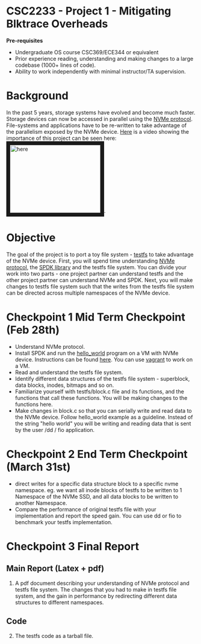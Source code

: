 # CSC2233 - Project 1 - Mitigating Blktrace Overheads

**Pre-requisites**

- Undergraduate OS course CSC369/ECE344 or equivalent
- Prior experience reading, understanding and making changes to a large codebase (1000+ lines of code).
- Ability to work independently with minimal instructor/TA supervision.

# Background

In the past 5 years, storage systems have evolved and become much faster. Storage devices can now be accessed in parallel using the [NVMe protocol](https://nvmexpress.org/). File-systems and applications have to be re-written to take advantage of the parallelism exposed by the NVMe device.
[Here](https://www.youtube.com/watch?v=qOpZbzupt9M) is a video showing the importance of this project can be seen here: <a href="http://www.youtube.com/watch?feature=player_embedded&v=https://www.youtube.com/watch?v=qOpZbzupt9M" target="_blank"><img src="http://img.youtube.com/vi/https://www.youtube.com/watch?v=qOpZbzupt9M/0.jpg" 
alt="here" width="240" height="180" border="10" /></a>.

# Objective

The goal of the project is to port a toy file system - [testfs](https://github.com/shehbazj/testfs) to take advantage of the NVMe device. First, you will spend time understanding [NVMe protocol](https://nvmexpress.org/), the [SPDK library](https://spdk.io/) and the testfs file system. You can divide your work into two parts - one project partner can understand testfs and the other project partner can understand NVMe and SPDK.
Next, you will make changes to testfs file system such that the writes from the testfs file system can be directed across multiple namespaces of the NVMe device.

# Checkpoint 1 Mid Term Checkpoint (Feb 28th)
- Understand NVMe protocol.
- Install SPDK and run the [hello_world](https://github.com/spdk/spdk/blob/master/examples/nvme/hello_world/hello_world.c) program on a VM with NVMe device. Instructions can be found [here](https://software.intel.com/en-us/articles/accelerating-your-nvme-drives-with-spdk). You can use [vagrant](https://spdk.io/doc/vagrant.html) to work on a VM.
- Read and understand the testfs file system.
- Identify different data structures of the testfs file system - superblock, data blocks, inodes, bitmaps and so on.
- Familiarize yourself with testfs/block.c file and its functions, and the functions that call these functions. You will be making changes to the functions here.
- Make changes in block.c so that you can serially write and read data to the NVMe device. Follow hello_world example as a guideline. Instead of the string "hello world" you will be writing and reading data that is sent by the user /dd / fio application.

# Checkpoint 2 End Term Checkpoint (March 31st)
- direct writes for a specific data structure block to a specific nvme namespace. eg. we want all inode blocks of testfs to be written to 1 Namespace of the NVMe SSD, and all data blocks to be written to another Namespace.
- Compare the performance of original testfs file with your implementation and report the speed gain. You can use dd or fio to benchmark your testfs implementation.

# Checkpoint 3 Final Report

## Main Report (Latex + pdf)
1. A pdf document describing your understanding of NVMe protocol and testfs file system. The changes that you had to make in testfs file system, and the gain in performance by redirecting different data structures to different namespaces.

## Code
2. The testfs code as a tarball file.
